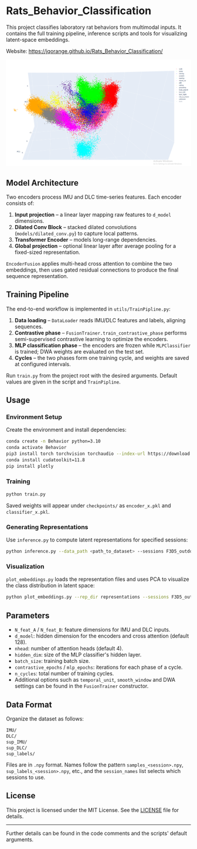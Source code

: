 
# Rats_Behavior_Classification

This project classifies laboratory rat behaviors from multimodal inputs. It contains the full training pipeline, inference scripts and tools for visualizing latent-space embeddings.

Website: https://jqorange.github.io/Rats_Behavior_Classification/

![Latent space example](./figures/representation.png)

## Model Architecture

Two encoders process IMU and DLC time-series features. Each encoder consists of:

1. **Input projection** – a linear layer mapping raw features to `d_model` dimensions.  
2. **Dilated Conv Block** – stacked dilated convolutions (`models/dilated_conv.py`) to capture local patterns.  
3. **Transformer Encoder** – models long-range dependencies.  
4. **Global projection** – optional linear layer after average pooling for a fixed-sized representation.

`EncoderFusion` applies multi-head cross attention to combine the two embeddings, then uses gated residual connections to produce the final sequence representation.

## Training Pipeline

The end-to-end workflow is implemented in `utils/TrainPipline.py`:

1. **Data loading** – `DataLoader` reads IMU/DLC features and labels, aligning sequences.  
2. **Contrastive phase** – `FusionTrainer.train_contrastive_phase` performs semi-supervised contrastive learning to optimize the encoders.  
3. **MLP classification phase** – the encoders are frozen while `MLPClassifier` is trained; DWA weights are evaluated on the test set.  
4. **Cycles** – the two phases form one training cycle, and weights are saved at configured intervals.

Run `train.py` from the project root with the desired arguments. Default values are given in the script and `TrainPipline`.

## Usage

### Environment Setup

Create the environment and install dependencies:

```bash
conda create -n Behavior python=3.10
conda activate Behavior
pip3 install torch torchvision torchaudio --index-url https://download.pytorch.org/whl/cu118
conda install cudatoolkit=11.8
pip install plotly
````

### Training

```bash
python train.py
```

Saved weights will appear under `checkpoints/` as `encoder_x.pkl` and `classifier_x.pkl`.

### Generating Representations

Use `inference.py` to compute latent representations for specified sessions:

```bash
python inference.py --data_path <path_to_dataset> --sessions F3D5_outdoor F3D6_outdoor
```

### Visualization

`plot_embeddings.py` loads the representation files and uses PCA to visualize the class distribution in latent space:

```bash
python plot_embeddings.py --rep_dir representations --sessions F3D5_outdoor
```

## Parameters

* `N_feat_A` / `N_feat_B`: feature dimensions for IMU and DLC inputs.
* `d_model`: hidden dimension for the encoders and cross attention (default 128).
* `nhead`: number of attention heads (default 4).
* `hidden_dim`: size of the MLP classifier's hidden layer.
* `batch_size`: training batch size.
* `contrastive_epochs` / `mlp_epochs`: iterations for each phase of a cycle.
* `n_cycles`: total number of training cycles.
* Additional options such as `temporal_unit`, `smooth_window` and DWA settings can be found in the `FusionTrainer` constructor.

## Data Format

Organize the dataset as follows:

```
IMU/
DLC/
sup_IMU/
sup_DLC/
sup_labels/
```

Files are in `.npy` format. Names follow the pattern `samples_<session>.npy`, `sup_labels_<session>.npy`, etc., and the `session_names` list selects which sessions to use.

## License

This project is licensed under the MIT License. See the [LICENSE](LICENSE) file for details.

---

Further details can be found in the code comments and the scripts' default arguments.
